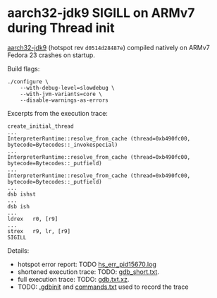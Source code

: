 aarch32-jdk9 SIGILL on ARMv7 during Thread init
===============================================

[aarch32-jdk9](http://hg.openjdk.java.net/aarch32-port/jdk9/) (hotspot rev `d0514d28487e`) compiled natively on ARMv7 Fedora 23 crashes on startup.

Build flags:

    ./configure \
        --with-debug-level=slowdebug \
        --with-jvm-variants=core \
        --disable-warnings-as-errors 

Excerpts from the execution trace:

    create_initial_thread
    ...
    InterpreterRuntime::resolve_from_cache (thread=0xb490fc00, bytecode=Bytecodes::_invokespecial)
    ...
    InterpreterRuntime::resolve_from_cache (thread=0xb490fc00, bytecode=Bytecodes::_putfield)
    ...
    InterpreterRuntime::resolve_from_cache (thread=0xb490fc00, bytecode=Bytecodes::_putfield)
    ...
    dsb ishst
    ...
    dsb ish
    ...
    ldrex   r0, [r9]
    ...
    strex   r9, lr, [r9]
    SIGILL

Details:

 - hotspot error report: TODO [hs_err_pid15670.log]()
 - shortened execution trace: TODO: [gdb_short.txt]().
 - full execution trace: TODO: [gdb.txt.xz]().
 - TODO: [.gdbinit]() and [commands.txt]() used to record the trace

